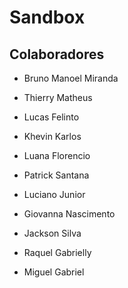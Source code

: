 # Sandbox


## Colaboradores

- Bruno Manoel Miranda

- Thierry Matheus
- Lucas Felinto
- Khevin Karlos
- Luana Florencio
- Patrick Santana
- Luciano Junior
- Giovanna Nascimento
- Jackson Silva
- Raquel Gabrielly
- Miguel Gabriel
